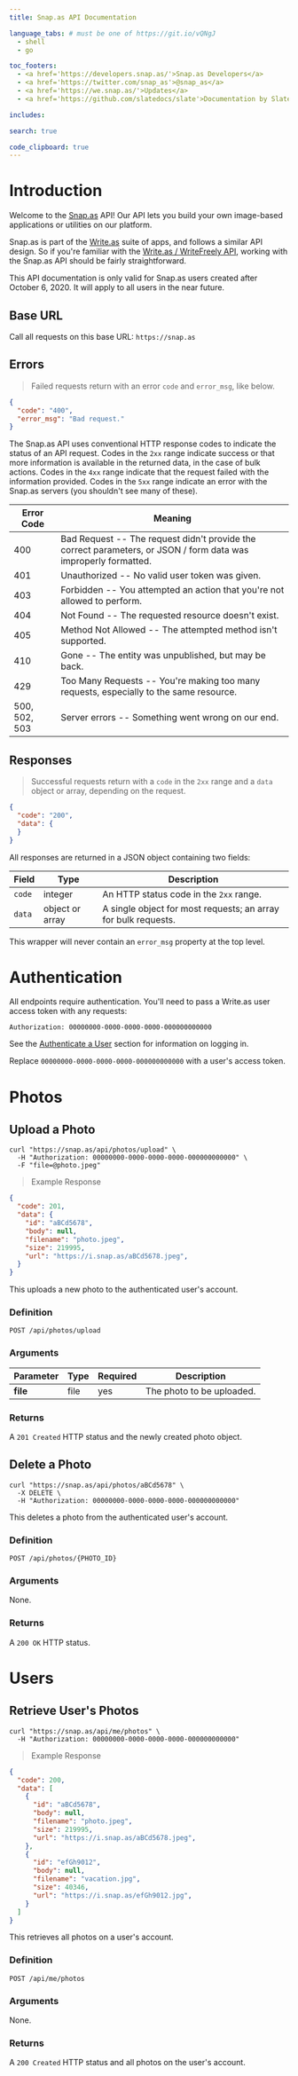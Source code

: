 ```yaml
---
title: Snap.as API Documentation

language_tabs: # must be one of https://git.io/vQNgJ
  - shell
  - go

toc_footers:
  - <a href='https://developers.snap.as/'>Snap.as Developers</a>
  - <a href='https://twitter.com/snap_as'>@snap_as</a>
  - <a href='https://we.snap.as/'>Updates</a>
  - <a href='https://github.com/slatedocs/slate'>Documentation by Slate</a>

includes:

search: true

code_clipboard: true
---
```


# Introduction

Welcome to the [Snap.as](https://snap.as) API! Our API lets you build your own image-based applications or utilities on our platform.

Snap.as is part of the [Write.as](https://write.as) suite of apps, and follows a similar API design. So if you're familiar with the [Write.as / WriteFreely API](https://developers.write.as/docs/api/), working with the Snap.as API should be fairly straightforward.

<aside class="notice">
This API documentation is only valid for Snap.as users created after October 6, 2020. It will apply to all users in the near future.
</aside>

## Base URL

Call all requests on this base URL: `https://snap.as`

## Errors

> Failed requests return with an error `code` and `error_msg`, like below.

```json
{
  "code": "400",
  "error_msg": "Bad request."
}
```

The Snap.as API uses conventional HTTP response codes to indicate the status of an API request. Codes in the `2xx` range indicate success or that more information is available in the returned data, in the case of bulk actions.
Codes in the `4xx` range indicate that the request failed with the information provided. Codes in the `5xx` range indicate an error with the Snap.as servers (you shouldn't see many of these).

Error Code | Meaning
---------- | -------
400 | Bad Request -- The request didn't provide the correct parameters, or JSON / form data was improperly formatted.
401 | Unauthorized -- No valid user token was given.
403 | Forbidden -- You attempted an action that you're not allowed to perform.
404 | Not Found -- The requested resource doesn't exist.
405 | Method Not Allowed -- The attempted method isn't supported.
410 | Gone -- The entity was unpublished, but may be back.
429 | Too Many Requests -- You're making too many requests, especially to the same resource.
500, 502, 503 | Server errors -- Something went wrong on our end.

## Responses

> Successful requests return with a `code` in the `2xx` range and a `data` object or array, depending on the request.

```json
{
  "code": "200",
  "data": {
  }
}
```

All responses are returned in a JSON object containing two fields:

Field | Type | Description
----- | ---- | -----------
`code` | integer | An HTTP status code in the `2xx` range.
`data` | object or array | A single object for most requests; an array for bulk requests.

This wrapper will never contain an `error_msg` property at the top level.

# Authentication

All endpoints require authentication. You'll need to pass a Write.as user access token with any requests:

`Authorization: 00000000-0000-0000-0000-000000000000`

See the [Authenticate a User](https://developers.write.as/docs/api/#authenticate-a-user) section for information on logging in.

<aside class="notice">
Replace <code>00000000-0000-0000-0000-000000000000</code> with a user's access token.
</aside>

# Photos

## Upload a Photo

```shell
curl "https://snap.as/api/photos/upload" \
  -H "Authorization: 00000000-0000-0000-0000-000000000000" \
  -F "file=@photo.jpeg"
```

> Example Response

```json
{
  "code": 201,
  "data": {
    "id": "aBCd5678",
    "body": null,
    "filename": "photo.jpeg",
    "size": 219995,
    "url": "https://i.snap.as/aBCd5678.jpeg",
  }
}
```

This uploads a new photo to the authenticated user's account.

### Definition

`POST /api/photos/upload`

### Arguments

Parameter | Type | Required | Description
--------- | ---- | -------- | -----------
**file** | file | yes | The photo to be uploaded.

### Returns

A `201 Created` HTTP status and the newly created photo object.

## Delete a Photo

```shell
curl "https://snap.as/api/photos/aBCd5678" \
  -X DELETE \
  -H "Authorization: 00000000-0000-0000-0000-000000000000"
```

This deletes a photo from the authenticated user's account.

### Definition

`POST /api/photos/{PHOTO_ID}`

### Arguments

None.

### Returns

A `200 OK` HTTP status.


# Users

## Retrieve User's Photos

```shell
curl "https://snap.as/api/me/photos" \
  -H "Authorization: 00000000-0000-0000-0000-000000000000"
```

> Example Response

```json
{
  "code": 200,
  "data": [
    {
      "id": "aBCd5678",
      "body": null,
      "filename": "photo.jpeg",
      "size": 219995,
      "url": "https://i.snap.as/aBCd5678.jpeg",
    },
    {
      "id": "efGh9012",
      "body": null,
      "filename": "vacation.jpg",
      "size": 40346,
      "url": "https://i.snap.as/efGh9012.jpg",
    }
  ]
}
```

This retrieves all photos on a user's account.

### Definition

`POST /api/me/photos`

### Arguments

None.

### Returns

A `200 Created` HTTP status and all photos on the user's account.
